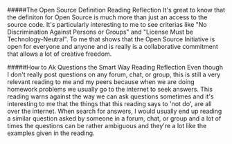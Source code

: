 
#####The Open Source Definition Reading Reflection
It's great to know that the definiton for Open Source is much more than just an access to the source code. It's particularly interesting to me to see criterias like "No Discrimination Against Persons or Groups" and "License Must be Technology-Neutral". To me that shows that the Open Source Initiative is open for everyone and anyone and is really is a collaborative commitment that allows a lot of creative freedom. 

#####How to Ak Questions the Smart Way Reading Reflection
Even though I don't really post questions on any forum, chat, or group, this is still a very relevant reading to me and my peers because when we are doing homework problems we usually go to the internet to seek answers. This reading warns against the way we can ask questions sometimes and it's interesting to me that the things that this reading says to 'not do', are all over the internet. When search for answers, I would usually end up reading a similar question asked by someone in a forum, chat, or group and a lot of times the questions can be rather ambiguous and they're a lot like the examples given in the reading. 
